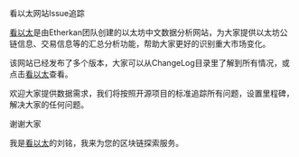 看以太网站Issue追踪

[看以太](http://www.etherkan.com)是由Etherkan团队创建的以太坊中文数据分析网站，为大家提供以太坊公链信息、交易信息等的汇总分析功能，帮助大家更好的识别重大市场变化。

该网站已经发布了多个版本，大家可以从ChangeLog目录里了解到所有情况，或点击[看以太](http://www.etherkan.com)查看。

欢迎大家提供数据需求，我们将按照开源项目的标准追踪所有问题，设置里程碑，解决大家的任何问题。

谢谢大家

我是[看以太](http://www.etherkan.com)的刘铭，我来为您的区块链探索服务。